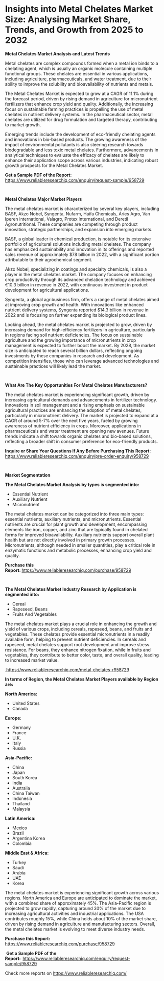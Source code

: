 <p><h1>Insights into Metal Chelates Market Size: Analysing Market Share, Trends, and Growth from 2025 to 2032</h1></p><p><strong>Metal Chelates Market Analysis and Latest Trends</strong></p>
<p><p>Metal chelates are complex compounds formed when a metal ion binds to a chelating agent, which is usually an organic molecule containing multiple functional groups. These chelates are essential in various applications, including agriculture, pharmaceuticals, and water treatment, due to their ability to improve the solubility and bioavailability of nutrients and metals. </p><p>The Metal Chelates Market is expected to grow at a CAGR of 11.1% during the forecast period, driven by rising demand in agriculture for micronutrient fertilizers that enhance crop yield and quality. Additionally, the increasing focus on sustainable farming practices is propelling the use of metal chelates in nutrient delivery systems. In the pharmaceutical sector, metal chelates are utilized for drug formulation and targeted therapy, contributing to market growth.</p><p>Emerging trends include the development of eco-friendly chelating agents and innovations in bio-based products. The growing awareness of the impact of environmental pollutants is also steering research towards biodegradable and less toxic metal chelates. Furthermore, advancements in analytical techniques to evaluate the efficacy of chelates are likely to enhance their application scope across various industries, indicating robust growth prospects for the Metal Chelates Market.</p></p>
<p><strong>Get a Sample PDF of the Report:&nbsp;</strong> <a href="https://www.reliableresearchiq.com/enquiry/request-sample/958729?utm_campaign=3066&utm_medium=2&utm_source=Github&utm_content=ia&utm_term=21032025&utm_id=metal-chelates">https://www.reliableresearchiq.com/enquiry/request-sample/958729</a></p>
<p>&nbsp;</p>
<p><strong>Metal Chelates Major Market Players</strong></p>
<p><p>The metal chelates market is characterized by several key players, including BASF, Akzo Nobel, Syngenta, Nufarm, Haifa Chemicals, Aries Agro, Van Iperen International, Valagro, Protex International, and Deretil Agronutritional. These companies are competing through product innovation, strategic partnerships, and expansion into emerging markets.</p><p>BASF, a global leader in chemical production, is notable for its extensive portfolio of agricultural solutions including metal chelates. The company has emphasized sustainability and innovation in its offerings and reported sales revenue of approximately $78 billion in 2022, with a significant portion attributable to their agrochemical segment. </p><p>Akzo Nobel, specializing in coatings and specialty chemicals, is also a player in the metal chelates market. The company focuses on enhancing crop productivity through its advanced chelation technology and achieved €10.3 billion in revenue in 2022, with continuous investment in product development for agricultural applications.</p><p>Syngenta, a global agribusiness firm, offers a range of metal chelates aimed at improving crop growth and health. With innovations like enhanced nutrient delivery systems, Syngenta reported $14.3 billion in revenue in 2022 and is focusing on further expanding its biological product lines.</p><p>Looking ahead, the metal chelates market is projected to grow, driven by increasing demand for high-efficiency fertilizers in agriculture, particularly in regions facing soil nutrient deficiencies. The focus on sustainable agriculture and the growing importance of micronutrients in crop management is expected to further boost the market. By 2028, the market size is anticipated to reach several billion dollars, reflecting ongoing investments by these companies in research and development. As competition intensifies, those who can leverage advanced technologies and sustainable practices will likely lead the market.</p></p>
<p>&nbsp;</p>
<p><strong>What Are The Key Opportunities For Metal Chelates Manufacturers?</strong></p>
<p><p>The metal chelates market is experiencing significant growth, driven by increasing agricultural demands and advancements in fertilizer technology. Innovations in soil management and a rising emphasis on sustainable agricultural practices are enhancing the adoption of metal chelates, particularly in micronutrient delivery. The market is projected to expand at a CAGR of around 5-7% over the next five years, fueled by growing awareness of nutrient efficiency in crops. Moreover, applications in pharmaceuticals and water treatment are opening new avenues. Future trends indicate a shift towards organic chelates and bio-based solutions, reflecting a broader shift in consumer preference for eco-friendly products.</p></p>
<p><strong>Inquire or Share Your Questions If Any Before Purchasing This Report:</strong> <a href="https://www.reliableresearchiq.com/enquiry/pre-order-enquiry/958729?utm_campaign=3066&utm_medium=2&utm_source=Github&utm_content=ia&utm_term=21032025&utm_id=metal-chelates">https://www.reliableresearchiq.com/enquiry/pre-order-enquiry/958729</a></p>
<p>&nbsp;</p>
<p><strong>Market Segmentation</strong></p>
<p><strong>The Metal Chelates Market Analysis by types is segmented into:</strong></p>
<p><ul><li>Essential Nutrient</li><li>Auxiliary Nutrient</li><li>Micronutrient</li></ul></p>
<p><p>The metal chelates market can be categorized into three main types: essential nutrients, auxiliary nutrients, and micronutrients. Essential nutrients are crucial for plant growth and development, encompassing elements like iron, copper, and zinc that are typically found in chelated forms for improved bioavailability. Auxiliary nutrients support overall plant health but are not directly involved in primary growth processes. Micronutrients, although needed in smaller quantities, play a critical role in enzymatic functions and metabolic processes, enhancing crop yield and quality.</p></p>
<p><strong>Purchase this Report:&nbsp;</strong><a href="https://www.reliableresearchiq.com/purchase/958729?utm_campaign=3066&utm_medium=2&utm_source=Github&utm_content=ia&utm_term=21032025&utm_id=metal-chelates">https://www.reliableresearchiq.com/purchase/958729</a></p>
<p>&nbsp;</p>
<p><strong>The Metal Chelates Market Industry Research by Application is segmented into:</strong></p>
<p><ul><li>Cereal</li><li>Rapeseed, Beans</li><li>Fruits And Vegetables</li></ul></p>
<p><p>The metal chelates market plays a crucial role in enhancing the growth and yield of various crops, including cereals, rapeseed, beans, and fruits and vegetables. These chelates provide essential micronutrients in a readily available form, helping to prevent nutrient deficiencies. In cereals and rapeseed, metal chelates support root development and improve stress resistance. For beans, they enhance nitrogen fixation, while in fruits and vegetables, they contribute to better color, taste, and overall quality, leading to increased market value.</p></p>
<p><a href="https://www.reliableresearchiq.com/metal-chelates-r958729?utm_campaign=3066&utm_medium=2&utm_source=Github&utm_content=ia&utm_term=21032025&utm_id=metal-chelates">&nbsp;https://www.reliableresearchiq.com/metal-chelates-r958729</a></p>
<p><strong>In terms of Region, the Metal Chelates Market Players available by Region are:</strong></p>
<p>
    <p> <strong> North America: </strong>
        <ul>
            <li>United States</li>
            <li>Canada</li>
        </ul>
        </p> 
    <p> <strong> Europe: </strong>
        <ul>
            <li>Germany</li>
            <li>France</li>
            <li>U.K.</li>
            <li>Italy</li>
            <li>Russia</li>
        </ul>
        </p> 
    <p> <strong> Asia-Pacific: </strong>
        <ul>
            <li>China</li>
            <li>Japan</li>
            <li>South Korea</li>
            <li>India</li>
            <li>Australia</li>
            <li>China Taiwan</li>
            <li>Indonesia</li>
            <li>Thailand</li>
            <li>Malaysia</li>
        </ul>
        </p> 
    <p> <strong> Latin America: </strong>
        <ul>
            <li>Mexico</li>
            <li>Brazil</li>
            <li>Argentina Korea</li>
            <li>Colombia</li>
        </ul>
        </p> 
    <p> <strong> Middle East & Africa: </strong>
        <ul>
            <li>Turkey</li>
            <li>Saudi</li>
            <li>Arabia</li>
            <li>UAE</li>
            <li>Korea</li>
        </ul>
    </p>
    </p>
<p><p>The metal chelates market is experiencing significant growth across various regions. North America and Europe are anticipated to dominate the market, with a combined share of approximately 45%. The Asia-Pacific region is projected to grow rapidly, capturing around 30% of the market due to increasing agricultural activities and industrial applications. The USA contributes roughly 15%, while China holds about 10% of the market share, driven by rising demand in agriculture and manufacturing sectors. Overall, the metal chelates market is evolving to meet diverse industry needs.</p></p>
<p><strong>Purchase this Report: </strong><a href="https://www.reliableresearchiq.com/purchase/958729?utm_campaign=3066&utm_medium=2&utm_source=Github&utm_content=ia&utm_term=21032025&utm_id=metal-chelates">https://www.reliableresearchiq.com/purchase/958729</a></p>
<p>&nbsp;<strong>Get a Sample PDF of the Report:&nbsp;&nbsp;</strong><a href="https://www.reliableresearchiq.com/enquiry/request-sample/958729?utm_campaign=3066&utm_medium=2&utm_source=Github&utm_content=ia&utm_term=21032025&utm_id=metal-chelates">https://www.reliableresearchiq.com/enquiry/request-sample/958729</a></p>
<p><strong></strong></p>
<p>Check more reports on <a href="https://www.reliableresearchiq.com/?utm_campaign=3066&utm_medium=2&utm_source=Github&utm_content=ia&utm_term=21032025&utm_id=metal-chelates">https://www.reliableresearchiq.com/</a></p>